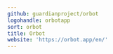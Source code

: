 ```yaml
---
github: guardianproject/orbot
logohandle: orbotapp
sort: orbot
title: Orbot
website: 'https://orbot.app/en/'
---
```

